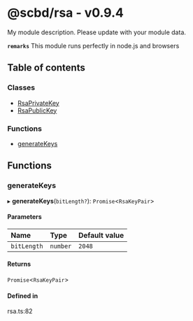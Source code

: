 # @scbd/rsa - v0.9.4

My module description. Please update with your module data.

**`remarks`**
This module runs perfectly in node.js and browsers

## Table of contents

### Classes

- [RsaPrivateKey](classes/RsaPrivateKey.md)
- [RsaPublicKey](classes/RsaPublicKey.md)

### Functions

- [generateKeys](API.md#generatekeys)

## Functions

### generateKeys

▸ **generateKeys**(`bitLength?`): `Promise`<`RsaKeyPair`\>

#### Parameters

| Name | Type | Default value |
| :------ | :------ | :------ |
| `bitLength` | `number` | `2048` |

#### Returns

`Promise`<`RsaKeyPair`\>

#### Defined in

rsa.ts:82
